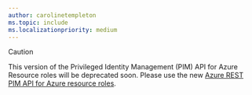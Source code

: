 ```yaml
---
author: carolinetempleton
ms.topic: include
ms.localizationpriority: medium
---
```


<!-- markdownlint-disable MD041-->

>[!CAUTION]
>This version of the Privileged Identity Management (PIM) API for Azure Resource roles will be deprecated soon. Please use the new [Azure REST PIM API for Azure resource roles](../resources/privilegedidentitymanagement-migrate-azureresources.md).
